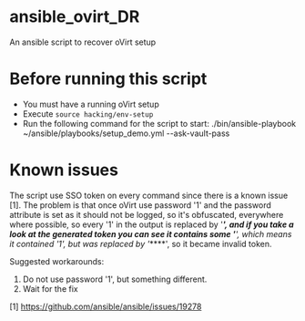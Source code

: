 # ansible_ovirt_DR
An ansible script to recover oVirt setup

# Before running this script
* You must have a running oVirt setup
* Execute `source hacking/env-setup`
* Run the following command for the script to start:
   ./bin/ansible-playbook ~/ansible/playbooks/setup_demo.yml --ask-vault-pass

# Known issues
The script use SSO token on every command since there is a known issue [1].
The problem is that once oVirt use password '1' and the password
attribute is set as it should not be logged, so it's obfuscated, everywhere where possible,
so every '1' in the output is replaced by '******', and if you take a look at the generated token
you can see it contains some '*****', which means it contained '1', but was replaced by '*****',
so it became invalid token.

Suggested workarounds:
  1) Do not use password '1', but something different.
  2) Wait for the fix

[1] https://github.com/ansible/ansible/issues/19278



